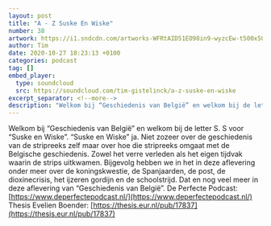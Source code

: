 ```yaml
---
layout: post
title: "A - Z Suske En Wiske"
number: 38
artwork: https://i1.sndcdn.com/artworks-WFRtAID51EO98in9-wyzcEw-t500x500.jpg
author: Tim
date: 2020-10-27 18:23:13 +0100
categories: podcast
tag: []
embed_player:
  type: soundcloud
  src: https://soundcloud.com/tim-gistelinck/a-z-suske-en-wiske
excerpt_separator: <!--more-->
description: "Welkom bij “Geschiedenis van België” en welkom bij de letter S."
---
```

Welkom bij “Geschiedenis van België” en welkom bij de letter S. S voor “Suske en Wiske”. “Suske en Wiske” ja. Niet zozeer over de geschiedenis van de stripreeks zelf maar over hoe die stripreeks omgaat met de Belgische geschiedenis. Zowel het verre verleden als het eigen tijdvak waarin de strips uitkwamen. Bijgevolg hebben we in het in deze aflevering onder meer over de koningskwestie, de Spanjaarden, de post, de dioxinecrisis, het ijzeren gordijn en de schoolstrijd. Dat en nog veel meer in deze aflevering van “Geschiedenis van België”.
De Perfecte Podcast: [https://www.deperfectepodcast.nl/](https://www.deperfectepodcast.nl/)
Thesis Evelien Boender: [https://thesis.eur.nl/pub/17837](https://thesis.eur.nl/pub/17837)